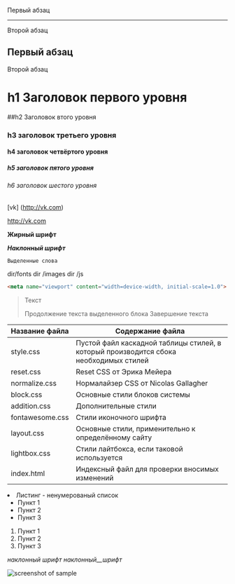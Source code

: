 Первый абзац
***
Второй абзац

Первый абзац
---
Второй абзац

h1 Заголовок первого уровня
=========================
##h2 Заголовок втого уровня
### h3 заголовок третьего уровня
#### h4 заголовок четвёртого уровня
##### h5 заголовок пятого уровня
###### h6 заголовок шестого уровня

[vk] (http://vk.com)

<http://vk.com>

**Жирный шрифт**

***Наклонный шрифт***

`Выделенные слова`

  dir/fonts
  dir /images
  dir /js

```html
<meta name="viewport" content="width=device-width, initial-scale=1.0">
```

> Текст
> 
> Продолжение текста выделенного блока
> Завершение текста

Название файла  | Содержание файла
----------------|----------------------
style.css       | Пустой файл каскадной таблицы стилей, в который производится сбока необходимых стилей
reset.css       | Reset CSS от Эрика Мейера
normalize.css   | Нормалайзер CSS от Nicolas Gallagher
block.css       | Основные стили блоков системы
addition.css    | Дополнительные стили
fontawesome.css | Стили иконочного шрифта
layout.css      | Основные стили, применительно к определённому сайту
lightbox.css    | Стили лайтбокса, если таковой используется
index.html      | Индексный файл для проверки вносимых изменений

<li> Листинг - ненумерованый список

* Пункт 1
* Пункт 2
* Пункт 3

1. Пункт 1
2. Пункт 2
3. Пункт 3

_наклонный_ _шрифт_ _наклонный__шрифт_

![screenshot of sample](http://webdesign.ru.net/images/Heydon_min.jpg)